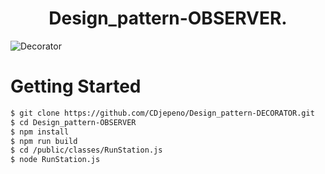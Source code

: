 <p align="center"><h1 align="center">
Design_pattern-OBSERVER.
</h1>

![Decorator](https://user-images.githubusercontent.com/43074465/125885731-83cdacf6-199e-4e76-aa7b-4a56f99df5b5.jpg)

# Getting Started
```bash
$ git clone https://github.com/CDjepeno/Design_pattern-DECORATOR.git
$ cd Design_pattern-OBSERVER
$ npm install
$ npm run build 
$ cd /public/classes/RunStation.js 
$ node RunStation.js
```
